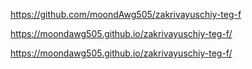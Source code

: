 https://github.com/moondAwg505/zakrivayuschiy-teg-f

https://moondawg505.github.io/zakrivayuschiy-teg-f/


https://moondawg505.github.io/zakrivayuschiy-teg-f/